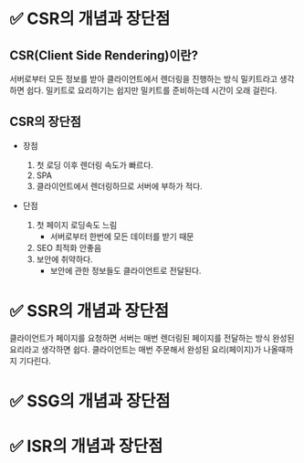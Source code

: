 # ✅ CSR의 개념과 장단점

## CSR(Client Side Rendering)이란?

서버로부터 모든 정보를 받아 클라이언트에서 렌더링을 진행하는 방식
밀키트라고 생각하면 쉽다.
밀키트로 요리하기는 쉽지만 밀키트를 준비하는데 시간이 오래 걸린다.

## CSR의 장단점

- 장점

  1. 첫 로딩 이후 렌더링 속도가 빠르다.
  2. SPA
  3. 클라이언트에서 렌더링하므로 서버에 부하가 적다.

- 단점
  1. 첫 페이지 로딩속도 느림
     - 서버로부터 한번에 모든 데이터를 받기 때문
  2. SEO 최적화 안좋음
  3. 보안에 취약하다.
     - 보안에 관한 정보들도 클라이언트로 전달된다.

# ✅ SSR의 개념과 장단점

클라이언트가 페이지를 요청하면 서버는 매번 렌더링된 페이지를 전달하는 방식
완성된 요리라고 생각하면 쉽다.
클라이언트는 매번 주문해서 완성된 요리(페이지)가 나올때까지 기다린다.

# ✅ SSG의 개념과 장단점

# ✅ ISR의 개념과 장단점

